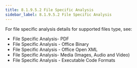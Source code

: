 ```yaml
---
title: 8.1.9.5.2 File Specific Analysis
sidebar_label: 8.1.9.5.2 File Specific Analysis
---
```

For file specific analysis details for supported files type, see:

 - File Specific Analysis- PDF
 - File Specific Analysis - Office Binary
 - File Specific Analysis - Office Open XML
 - File Specific Analysis- Media (Images, Audio and Video)
 - File Specific Analysis - Executable Code Formats